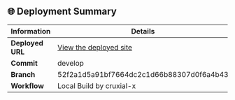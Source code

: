 ## 🌐 Deployment Summary

| Information       | Details                                                                 |
|-------------------|-------------------------------------------------------------------------|
| **Deployed URL**  | [View the deployed site](https://first-matter.github.io/zeno-jam-1-public)                                    |
| **Commit**        | develop                                                                 |
| **Branch**        | 52f2a1d5a91bf7664dc2c1d66b88307d0f6a4b43                                                                 |
| **Workflow**      | Local Build by cruxial-x                   |
